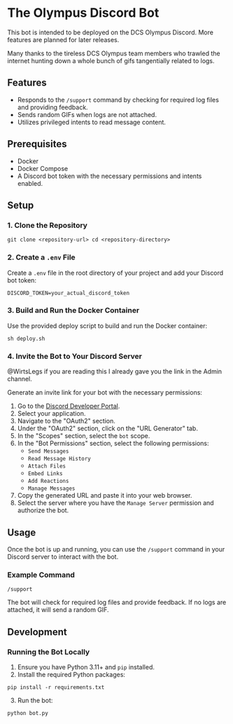 # The Olympus Discord Bot

This bot is intended to be deployed on the DCS Olympus Discord. More features are planned for later releases.

Many thanks to the tireless DCS Olympus team members who trawled the internet hunting down a whole bunch of gifs 
tangentially related to logs.

## Features

- Responds to the `/support` command by checking for required log files and providing feedback.
- Sends random GIFs when logs are not attached.
- Utilizes privileged intents to read message content.

## Prerequisites

- Docker
- Docker Compose
- A Discord bot token with the necessary permissions and intents enabled.

## Setup

### 1. Clone the Repository

```git clone <repository-url> cd <repository-directory>```

### 2. Create a `.env` File

Create a `.env` file in the root directory of your project and add your Discord bot token:

```DISCORD_TOKEN=your_actual_discord_token```


### 3. Build and Run the Docker Container

Use the provided deploy script to build and run the Docker container:

```sh deploy.sh```

### 4. Invite the Bot to Your Discord Server

@WirtsLegs if you are reading this I already gave you the link in the Admin channel.

Generate an invite link for your bot with the necessary permissions:

1. Go to the [Discord Developer Portal](https://discord.com/developers/applications/).
2. Select your application.
3. Navigate to the "OAuth2" section.
4. Under the "OAuth2" section, click on the "URL Generator" tab.
5. In the "Scopes" section, select the `bot` scope.
6. In the "Bot Permissions" section, select the following permissions:
   - `Send Messages`
   - `Read Message History`
   - `Attach Files`
   - `Embed Links`
   - `Add Reactions`
   - `Manage Messages`
7. Copy the generated URL and paste it into your web browser.
8. Select the server where you have the `Manage Server` permission and authorize the bot.

## Usage

Once the bot is up and running, you can use the `/support` command in your Discord server to interact with the bot.

### Example Command

```/support```

The bot will check for required log files and provide feedback. If no logs are attached, it will send a random GIF.

## Development

### Running the Bot Locally

1. Ensure you have Python 3.11+ and `pip` installed.
2. Install the required Python packages:

```pip install -r requirements.txt```

3. Run the bot:

```python bot.py```


